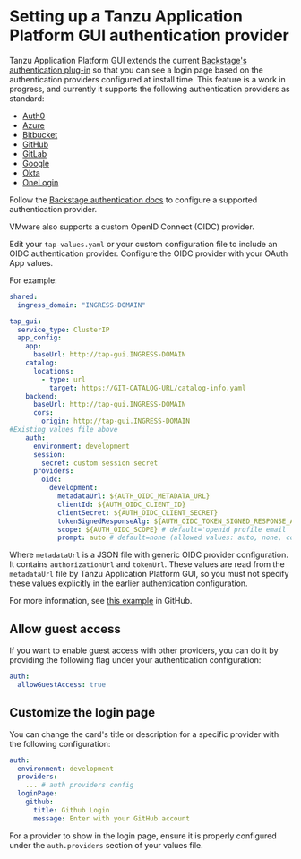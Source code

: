 # Setting up a Tanzu Application Platform GUI authentication provider

Tanzu Application Platform GUI extends the current [Backstage's authentication plug-in](https://backstage.io/docs/auth/)
so that you can see a login page based on the authentication providers configured at install time.
This feature is a work in progress, and currently it supports the following authentication providers
as standard:

- [Auth0](https://backstage.io/docs/auth/auth0/provider)
- [Azure](https://backstage.io/docs/auth/microsoft/provider)
- [Bitbucket](https://backstage.io/docs/auth/bitbucket/provider)
- [GitHub](https://backstage.io/docs/auth/github/provider)
- [GitLab](https://backstage.io/docs/auth/gitlab/provider)
- [Google](https://backstage.io/docs/auth/google/provider)
- [Okta](https://backstage.io/docs/auth/okta/provider)
- [OneLogin](https://backstage.io/docs/auth/onelogin/provider)

Follow the [Backstage authentication docs](https://backstage.io/docs/auth/) to configure a supported
authentication provider.

VMware also supports a custom OpenID Connect (OIDC) provider.

Edit your `tap-values.yaml` or your custom configuration file to include an OIDC authentication provider.
Configure the OIDC provider with your OAuth App values.

For example:

```yaml
shared:
  ingress_domain: "INGRESS-DOMAIN"

tap_gui:
  service_type: ClusterIP
  app_config:
    app:
      baseUrl: http://tap-gui.INGRESS-DOMAIN
    catalog:
      locations:
        - type: url
          target: https://GIT-CATALOG-URL/catalog-info.yaml
    backend:
      baseUrl: http://tap-gui.INGRESS-DOMAIN
      cors:
        origin: http://tap-gui.INGRESS-DOMAIN
#Existing values file above
    auth:
      environment: development
      session:
        secret: custom session secret
      providers:
        oidc:
          development:
            metadataUrl: ${AUTH_OIDC_METADATA_URL}
            clientId: ${AUTH_OIDC_CLIENT_ID}
            clientSecret: ${AUTH_OIDC_CLIENT_SECRET}
            tokenSignedResponseAlg: ${AUTH_OIDC_TOKEN_SIGNED_RESPONSE_ALG} # default='RS256'
            scope: ${AUTH_OIDC_SCOPE} # default='openid profile email'
            prompt: auto # default=none (allowed values: auto, none, consent, login)
```

Where `metadataUrl` is a JSON file with generic OIDC provider configuration.
It contains `authorizationUrl` and `tokenUrl`.
These values are read from the `metadataUrl` file by Tanzu Application Platform GUI,
so you must not specify these values explicitly in the earlier authentication configuration.

For more information, see [this example](https://github.com/backstage/backstage/blob/e4ab91cf571277c636e3e112cd82069cdd6fca1f/app-config.yaml#L333-L347) in GitHub.


## <a id='allow-guest-access'></a> Allow guest access

If you want to enable guest access with other providers, you can do it by providing the following
flag under your authentication configuration:

```yaml
auth:
  allowGuestAccess: true
```


## <a id='customize-login'></a> Customize the login page

You can change the card's title or description for a specific provider with the following configuration:

```yaml
auth:
  environment: development
  providers:
    ... # auth providers config
  loginPage:
    github:
      title: Github Login
      message: Enter with your GitHub account
```

For a provider to show in the login page, ensure it is properly configured under the `auth.providers`
section of your values file.
